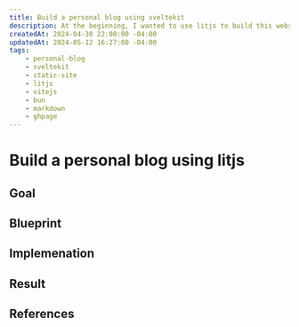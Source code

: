 ```yaml
---
title: Build a personal blog using sveltekit
description: At the beginning, I wanted to use litjs to build this website, however, after diving into it for a while, I found it way easier to use a more complete frontend framework, sveltekit, and knew better about what have those modern tool done...
createdAt: 2024-04-30 22:00:00 -04:00
updatedAt: 2024-05-12 16:27:00 -04:00
tags:
    - personal-blog
    - sveltekit
    - static-site
    - litjs
    - vitejs
    - bun
    - markdown
    - ghpage
---
```


# Build a personal blog using litjs

## Goal

## Blueprint

## Implemenation

## Result

## References